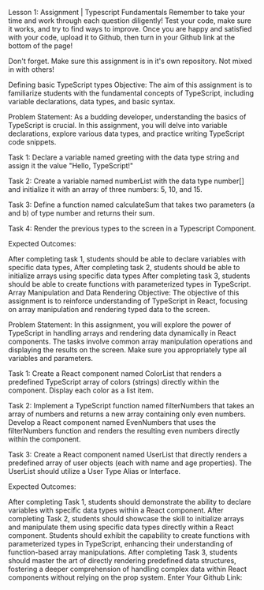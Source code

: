 Lesson 1: Assignment | Typescript Fundamentals
Remember to take your time and work through each question diligently! Test your code, make sure it works, and try to find ways to improve. Once you are happy and satisfied with your code, upload it to Github, then turn in your Github link at the bottom of the page!

Don't forget. Make sure this assignment is in it's own repository. Not mixed in with others!



Defining basic TypeScript types
Objective: The aim of this assignment is to familiarize students with the fundamental concepts of TypeScript, including variable declarations, data types, and basic syntax.

Problem Statement: As a budding developer, understanding the basics of TypeScript is crucial. In this assignment, you will delve into variable declarations, explore various data types, and practice writing TypeScript code snippets.

Task 1: Declare a variable named greeting with the data type string and assign it the value "Hello, TypeScript!"

Task 2: Create a variable named numberList with the data type number[] and initialize it with an array of three numbers: 5, 10, and 15.

Task 3: Define a function named calculateSum that takes two parameters (a and b) of type number and returns their sum.

Task 4: Render the previous types to the screen in a Typescript Component.

Expected Outcomes:

After completing task 1, students should be able to declare variables with specific data types,
After completing task 2, students should be able to initialize arrays using specific data types
After completing task 3, students should be able to create functions with parameterized types in TypeScript.
Array Manipulation and Data Rendering
Objective: The objective of this assignment is to reinforce understanding of TypeScript in React, focusing on array manipulation and rendering typed data to the screen.

Problem Statement: In this assignment, you will explore the power of TypeScript in handling arrays and rendering data dynamically in React components. The tasks involve common array manipulation operations and displaying the results on the screen.  Make sure you appropriately type all variables and parameters.

Task 1: Create a React component named ColorList that renders a predefined TypeScript array of colors (strings) directly within the component. Display each color as a list item.

Task 2: Implement a TypeScript function named filterNumbers that takes an array of numbers and returns a new array containing only even numbers. Develop a React component named EvenNumbers that uses the filterNumbers function and renders the resulting even numbers directly within the component.

Task 3: Create a React component named UserList that directly renders a predefined array of user objects (each with name and age properties). The UserList should utilize a User Type Alias or Interface.

Expected Outcomes:

After completing Task 1, students should demonstrate the ability to declare variables with specific data types within a React component.
After completing Task 2, students should showcase the skill to initialize arrays and manipulate them using specific data types directly within a React component. Students should exhibit the capability to create functions with parameterized types in TypeScript, enhancing their understanding of function-based array manipulations.
After completing Task 3, students should master the art of directly rendering predefined data structures, fostering a deeper comprehension of handling complex data within React components without relying on the prop system.
Enter Your Github Link:
